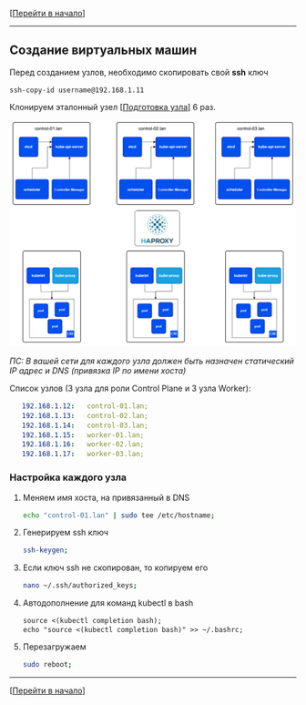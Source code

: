 [[Перейти в начало](../README.md)]

---

## Создание виртуальных машин
Перед созданием узлов, необходимо скопировать свой **ssh** ключ
   ```
   ssh-copy-id username@192.168.1.11
   ```
Клонируем эталонный узел [[Подготовка узла](./00-preparing-machine/README.md)] 6 раз.

![cluster.png](../img/cluster.png)

*ПС: В вашей сети для каждого узла должен быть назначен статический IP адрес и DNS (привязка IP по имени хоста)*

Список узлов (3 узла для роли Control Plane и 3 узла Worker):

```yaml
   192.168.1.12:   control-01.lan;
   192.168.1.13:   control-02.lan;
   192.168.1.14:   control-03.lan;
   192.168.1.15:   worker-01.lan;
   192.168.1.16:   worker-02.lan;
   192.168.1.17:   worker-03.lan;
```

### Настройка каждого узла

1. Меняем имя хоста, на привязанный в DNS
    ```bash
    echo "control-01.lan" | sudo tee /etc/hostname;
    ```

2. Генерируем ssh ключ
    ```bash
    ssh-keygen;
    ```
3. Если ключ ssh не скопирован, то копируем его
   ```bash
   nano ~/.ssh/authorized_keys;
   ```
4. Автодополнение для команд kubectl в bash
   ```
   source <(kubectl completion bash);
   echo "source <(kubectl completion bash)" >> ~/.bashrc;
   ```

5. Перезагружаем
    ```bash
    sudo reboot;
    ```

---

[[Перейти в начало](../README.md)]